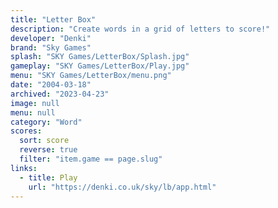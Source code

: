 ```yaml
---
title: "Letter Box"
description: "Create words in a grid of letters to score!"
developer: "Denki"
brand: "Sky Games"
splash: "SKY Games/LetterBox/Splash.jpg"
gameplay: "SKY Games/LetterBox/Play.jpg"
menu: "SKY Games/LetterBox/menu.png"
date: "2004-03-18"
archived: "2023-04-23"
image: null
menu: null
category: "Word"
scores:
  sort: score
  reverse: true
  filter: "item.game == page.slug"
links:
  - title: Play
    url: "https://denki.co.uk/sky/lb/app.html"
---
```

